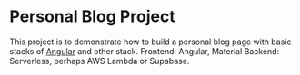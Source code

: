 # Personal Blog Project
This project is to demonstrate how to build a personal blog page with basic stacks of [Angular](https://angular.io) and other stack.
Frontend: Angular, Material
Backend: Serverless, perhaps AWS Lambda or Supabase.

